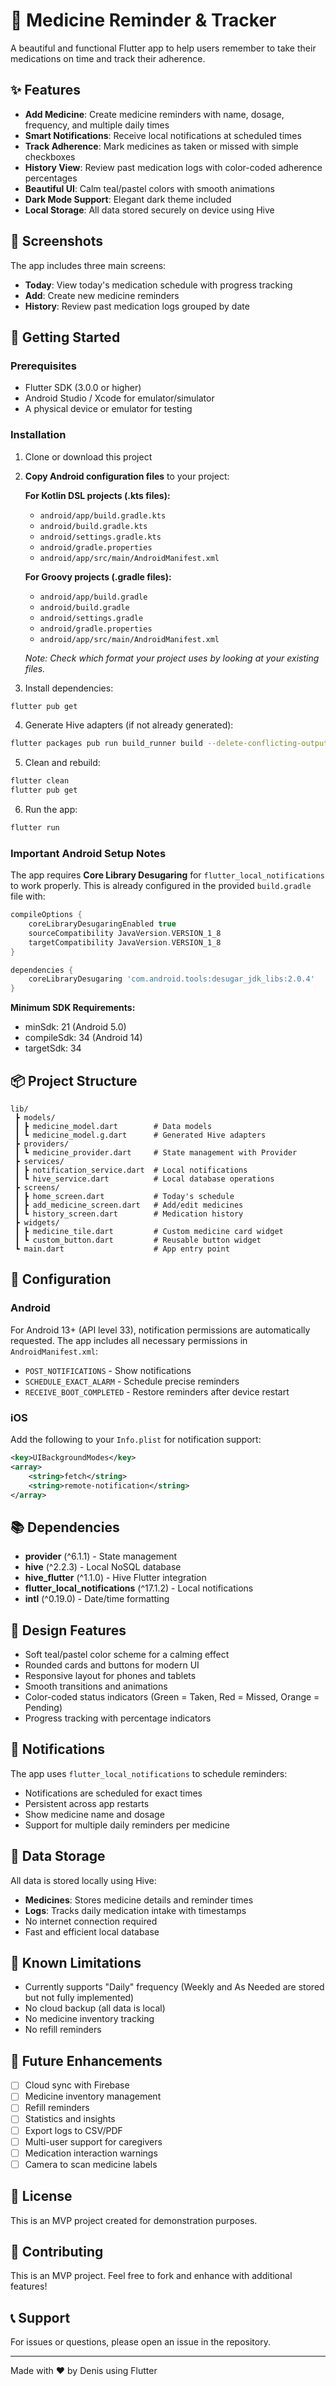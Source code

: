 # 💊 Medicine Reminder & Tracker

A beautiful and functional Flutter app to help users remember to take their medications on time and track their adherence.

## ✨ Features

- **Add Medicine**: Create medicine reminders with name, dosage, frequency, and multiple daily times
- **Smart Notifications**: Receive local notifications at scheduled times
- **Track Adherence**: Mark medicines as taken or missed with simple checkboxes
- **History View**: Review past medication logs with color-coded adherence percentages
- **Beautiful UI**: Calm teal/pastel colors with smooth animations
- **Dark Mode Support**: Elegant dark theme included
- **Local Storage**: All data stored securely on device using Hive

## 📱 Screenshots

The app includes three main screens:
- **Today**: View today's medication schedule with progress tracking
- **Add**: Create new medicine reminders
- **History**: Review past medication logs grouped by date

## 🚀 Getting Started

### Prerequisites

- Flutter SDK (3.0.0 or higher)
- Android Studio / Xcode for emulator/simulator
- A physical device or emulator for testing

### Installation

1. Clone or download this project

2. **Copy Android configuration files** to your project:
   
   **For Kotlin DSL projects (.kts files):**
   - `android/app/build.gradle.kts`
   - `android/build.gradle.kts`
   - `android/settings.gradle.kts`
   - `android/gradle.properties`
   - `android/app/src/main/AndroidManifest.xml`
   
   **For Groovy projects (.gradle files):**
   - `android/app/build.gradle`
   - `android/build.gradle`
   - `android/settings.gradle`
   - `android/gradle.properties`
   - `android/app/src/main/AndroidManifest.xml`
   
   *Note: Check which format your project uses by looking at your existing files.*

3. Install dependencies:
```bash
flutter pub get
```

4. Generate Hive adapters (if not already generated):
```bash
flutter packages pub run build_runner build --delete-conflicting-outputs
```

5. Clean and rebuild:
```bash
flutter clean
flutter pub get
```

6. Run the app:
```bash
flutter run
```

### Important Android Setup Notes

The app requires **Core Library Desugaring** for `flutter_local_notifications` to work properly. This is already configured in the provided `build.gradle` file with:

```groovy
compileOptions {
    coreLibraryDesugaringEnabled true
    sourceCompatibility JavaVersion.VERSION_1_8
    targetCompatibility JavaVersion.VERSION_1_8
}

dependencies {
    coreLibraryDesugaring 'com.android.tools:desugar_jdk_libs:2.0.4'
}
```

**Minimum SDK Requirements:**
- minSdk: 21 (Android 5.0)
- compileSdk: 34 (Android 14)
- targetSdk: 34

## 📦 Project Structure

```
lib/
 ┣ models/
 ┃ ┣ medicine_model.dart        # Data models
 ┃ ┗ medicine_model.g.dart      # Generated Hive adapters
 ┣ providers/
 ┃ ┗ medicine_provider.dart     # State management with Provider
 ┣ services/
 ┃ ┣ notification_service.dart  # Local notifications
 ┃ ┗ hive_service.dart          # Local database operations
 ┣ screens/
 ┃ ┣ home_screen.dart           # Today's schedule
 ┃ ┣ add_medicine_screen.dart   # Add/edit medicines
 ┃ ┗ history_screen.dart        # Medication history
 ┣ widgets/
 ┃ ┣ medicine_tile.dart         # Custom medicine card widget
 ┃ ┗ custom_button.dart         # Reusable button widget
 ┗ main.dart                    # App entry point
```

## 🔧 Configuration

### Android

For Android 13+ (API level 33), notification permissions are automatically requested. The app includes all necessary permissions in `AndroidManifest.xml`:

- `POST_NOTIFICATIONS` - Show notifications
- `SCHEDULE_EXACT_ALARM` - Schedule precise reminders
- `RECEIVE_BOOT_COMPLETED` - Restore reminders after device restart

### iOS

Add the following to your `Info.plist` for notification support:

```xml
<key>UIBackgroundModes</key>
<array>
    <string>fetch</string>
    <string>remote-notification</string>
</array>
```

## 📚 Dependencies

- **provider** (^6.1.1) - State management
- **hive** (^2.2.3) - Local NoSQL database
- **hive_flutter** (^1.1.0) - Hive Flutter integration
- **flutter_local_notifications** (^17.1.2) - Local notifications
- **intl** (^0.19.0) - Date/time formatting

## 🎨 Design Features

- Soft teal/pastel color scheme for a calming effect
- Rounded cards and buttons for modern UI
- Responsive layout for phones and tablets
- Smooth transitions and animations
- Color-coded status indicators (Green = Taken, Red = Missed, Orange = Pending)
- Progress tracking with percentage indicators

## 🔔 Notifications

The app uses `flutter_local_notifications` to schedule reminders:
- Notifications are scheduled for exact times
- Persistent across app restarts
- Show medicine name and dosage
- Support for multiple daily reminders per medicine

## 💾 Data Storage

All data is stored locally using Hive:
- **Medicines**: Stores medicine details and reminder times
- **Logs**: Tracks daily medication intake with timestamps
- No internet connection required
- Fast and efficient local database

## 🚨 Known Limitations

- Currently supports "Daily" frequency (Weekly and As Needed are stored but not fully implemented)
- No cloud backup (all data is local)
- No medicine inventory tracking
- No refill reminders

## 🔮 Future Enhancements

- [ ] Cloud sync with Firebase
- [ ] Medicine inventory management
- [ ] Refill reminders
- [ ] Statistics and insights
- [ ] Export logs to CSV/PDF
- [ ] Multi-user support for caregivers
- [ ] Medication interaction warnings
- [ ] Camera to scan medicine labels

## 📄 License

This is an MVP project created for demonstration purposes.

## 🤝 Contributing

This is an MVP project. Feel free to fork and enhance with additional features!

## 📞 Support

For issues or questions, please open an issue in the repository.

---

Made with ❤️ by Denis using Flutter